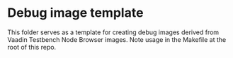 # Debug image template

This folder serves as a template for creating debug images derived from Vaadin Testbench Node Browser images. Note usage in the Makefile at the root of this repo.
